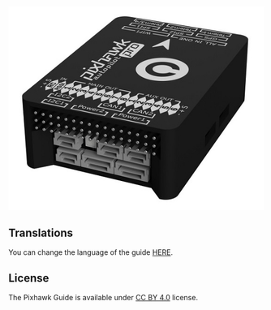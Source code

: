 
![pixhawk](../images/pixhawk3D.jpg)

## Translations

You can change the language of the guide [HERE](https://pixhawk.drotek.com/).


## License

The Pixhawk Guide is available under [CC BY 4.0](https://creativecommons.org/licenses/by/4.0/) license. 



